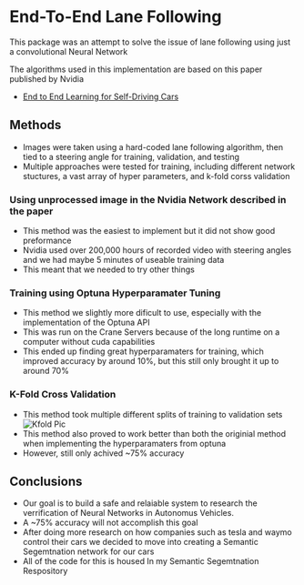 # End-To-End Lane Following

This package was an attempt to solve the issue of lane following using just a convolutional Neural Network

The algorithms used in this implementation are based on this paper published by Nvidia
  - [End to End Learning for Self-Driving Cars](https://arxiv.org/abs/1604.07316)

## Methods

- Images were taken using a hard-coded lane following algorithm, then tied to a steering angle for training, validation, and testing
- Multiple approaches were tested for training, including different network stuctures, a vast array of hyper parameters, and k-fold corss validation
### Using unprocessed image in the Nvidia Network described in the paper
  - This method was the easiest to implement but it did not show good preformance
  - Nvidia used over 200,000 hours of recorded video with steering angles and we had maybe 5 minutes of useable training data
  - This meant that we needed to try other things
### Training using Optuna Hyperparamater Tuning
  - This method we slightly more dificult to use, especially with the implementation of the Optuna API
  - This was run on the Crane Servers because of the long runtime on a computer without cuda capabilities
  - This ended up finding great hyperparamaters for training, which improved accuracy by around 10%, but this still only brought it up to around 70%
### K-Fold Cross Validation
  - This method took multiple different splits of training to validation sets
![Kfold Pic](https://user-images.githubusercontent.com/69916271/131913673-7aaff8b1-4a2d-42ec-bcb1-54fe80ed7763.png)
  - This method also proved to work better than both the originial method when implementing the hyperparamaters from optuna
  - However, still only achived ~75% accuracy

## Conclusions

- Our goal is to build a safe and relaiable system to research the verrification of Neural Networks in Autonomus Vehicles.
- A ~75% accuracy will not accomplish this goal
- After doing more research on how companies such as tesla and waymo control their cars we decided to move into creating a Semantic Segemtnation network for our cars
- All of the code for this is housed In my Semantic Segemtnation Respository
